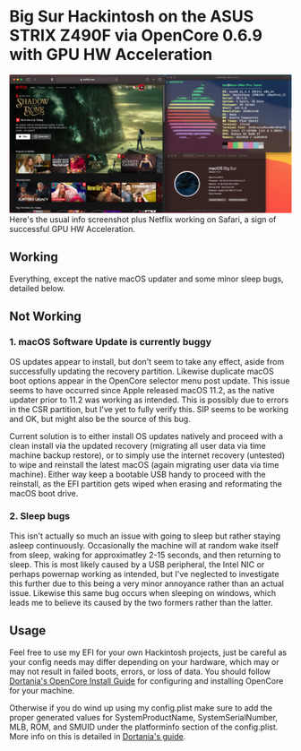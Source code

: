 # Big Sur Hackintosh on the ASUS STRIX Z490F via OpenCore 0.6.9 with GPU HW Acceleration
![HW info + HW Acceleration](static/working.jpg)
Here's the usual info screenshot plus Netflix working on Safari, a sign of successful GPU HW Acceleration. 

## Working
Everything, except the native macOS updater and some minor sleep bugs, detailed below.


## Not Working
### 1. macOS Software Update is currently buggy
OS updates appear to install, but don't seem to take any effect, aside from successfully updating the recovery partition. Likewise duplicate macOS boot options appear in the OpenCore selector menu post update. This issue seems to have occurred since Apple released macOS 11.2, as the native updater prior to 11.2 was working as intended. This is possibly due to errors in the CSR partition, but I've yet to fully verify this. SIP seems to be working and OK, but might also be the source of this bug.

Current solution is to either install OS updates natively and proceed with a clean install via the updated recovery (migrating all user data via time machine backup restore), or to simply use the internet recovery (untested) to wipe and reinstall the latest macOS (again migrating user data via time machine). Either way keep a bootable USB handy to proceed with the reinstall, as the EFI partition gets wiped when erasing and reformating the macOS boot drive.

### 2. Sleep bugs
This isn't actually so much an issue with going to sleep but rather staying asleep continuously. Occasionally the machine will at random wake itself from sleep, waking for approximatley 2-15 seconds, and then returning to sleep. This is most likely caused by a USB peripheral, the Intel NIC or perhaps powernap working as intended, but I've neglected to investigate this further due to this being a very minor annoyance rather than an actual issue. Likewise this same bug occurs when sleeping on windows, which leads me to believe its caused by the two formers rather than the latter.

## Usage
Feel free to use my EFI for your own Hackintosh projects, just be careful as your config needs may differ depending on your hardware, which may or may not result in failed boots, errors, or loss of data. You should follow [Dortania's OpenCore Install Guide](https://dortania.github.io/OpenCore-Install-Guide/) for configuring and installing OpenCore for your machine.

Otherwise if you do wind up using my config.plist make sure to add the proper generated values for SystemProductName, SystemSerialNumber, MLB, ROM, and SMUID under the platforminfo section of the config.plist. More info on this is detailed in [Dortania's guide](https://dortania.github.io/OpenCore-Install-Guide/config.plist/comet-lake.html#platforminfo).
